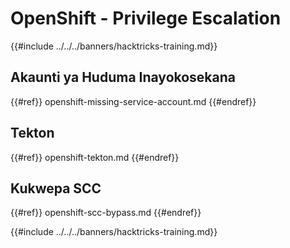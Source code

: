 # OpenShift - Privilege Escalation

{{#include ../../../banners/hacktricks-training.md}}

## Akaunti ya Huduma Inayokosekana

{{#ref}}
openshift-missing-service-account.md
{{#endref}}

## Tekton

{{#ref}}
openshift-tekton.md
{{#endref}}

## Kukwepa SCC

{{#ref}}
openshift-scc-bypass.md
{{#endref}}



{{#include ../../../banners/hacktricks-training.md}}
